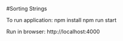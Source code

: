 #Sorting Strings

To run application:
npm install
npm run start


Run in browser:
http://localhost:4000
